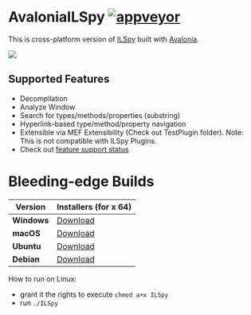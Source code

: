 # AvaloniaILSpy [![appveyor](https://ci.appveyor.com/api/projects/status/github/icsharpcode/AvaloniaILSpy?svg=true)](https://ci.appveyor.com/project/icsharpcode/avaloniailspy) 

This is cross-platform version of [ILSpy](https://github.com/icsharpcode/ILSpy) built with [Avalonia](https://github.com/AvaloniaUI/Avalonia).

![](https://github.com/icsharpcode/AvaloniaILSpy/raw/master/preview.png)

Supported Features 
-------
 * Decompilation
 * Analyze Window
 * Search for types/methods/properties (substring)
 * Hyperlink-based type/method/property navigation
 * Extensible via MEF Extensibility (Check out TestPlugin folder). Note: This is not compatible with ILSpy Plugins.
 * Check out [feature support status](https://github.com/icsharpcode/AvaloniaILSpy/issues/1)

# Bleeding-edge Builds
| Version | Installers (for x 64) |
|---------|------------|
|**Windows**|[Download](https://ci.appveyor.com/api/projects/icsharpcode/avaloniailspy/artifacts/artifacts%2Fzips%2FILSpy-win7-x64-Release.zip?branch=master)|
|**macOS**|[Download](https://ci.appveyor.com/api/projects/icsharpcode/avaloniailspy/artifacts/artifacts%2Fzips%2FILSpy-osx.10.12-x64-Release.zip?branch=master)|
|**Ubuntu**|[Download](https://ci.appveyor.com/api/projects/icsharpcode/avaloniailspy/artifacts/artifacts%2Fzips%2FILSpy-ubuntu.14.04-x64-Release.zip?branch=master)|
|**Debian**|[Download](https://ci.appveyor.com/api/projects/icsharpcode/avaloniailspy/artifacts/artifacts%2Fzips%2FILSpy-debian.8-x64-Release.zip?branch=master)|

How to run on Linux: 
- grant it the rights to execute `chmod a+x ILSpy`
- run  `./ILSpy`